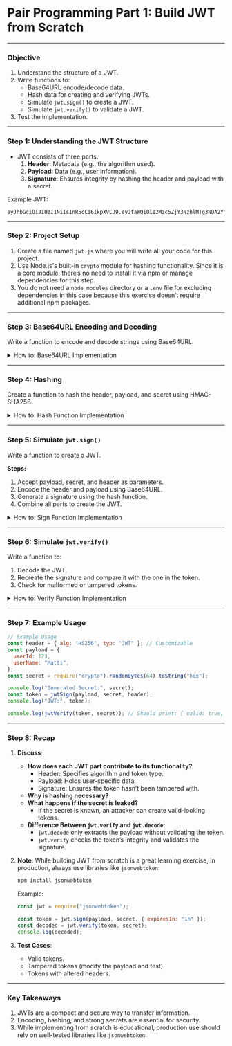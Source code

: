 # Pair Programming Part 1: Build JWT from Scratch
---

### **Objective**

1. Understand the structure of a JWT.
2. Write functions to:
   - Base64URL encode/decode data.
   - Hash data for creating and verifying JWTs.
   - Simulate `jwt.sign()` to create a JWT.
   - Simulate `jwt.verify()` to validate a JWT.
3. Test the implementation.

---

### **Step 1: Understanding the JWT Structure**

- JWT consists of three parts:
  1. **Header**: Metadata (e.g., the algorithm used).
  2. **Payload**: Data (e.g., user information).
  3. **Signature**: Ensures integrity by hashing the header and payload with a secret.

Example JWT:
```plaintext
eyJhbGciOiJIUzI1NiIsInR5cCI6IkpXVCJ9.eyJfaWQiOiI2Mzc5ZjY3NzhlMTg3NDA2YjY0Mzk2YjciLCJpYXQiOjE2Njg5MzczMzYsImV4cCI6MTY2OTE5NjUzNn0.dWq1GPvujtGp168vSu3z_dtZBNd_ohl0HNi1vylqjT8
```

---

### **Step 2: Project Setup**

1. Create a file named `jwt.js` where you will write all your code for this project.
2. Use Node.js's built-in `crypto` module for hashing functionality. Since it is a core module, there’s no need to install it via npm or manage dependencies for this step.
3. You do not need a `node_modules` directory or a `.env` file for excluding dependencies in this case because this exercise doesn’t require additional npm packages.

---

### **Step 3: Base64URL Encoding and Decoding**

Write a function to encode and decode strings using Base64URL.

<details>
<summary>How to: Base64URL Implementation</summary>

```javascript
// Helper: Base64URL Encode/Decode

// Encode to Base64URL
function base64UrlEncode(data) {
    return Buffer.from(data)              // Convert the input string into a Buffer (binary data)
        .toString("base64")               // Encode that binary data into standard Base64
        .replace(/=/g, "")                // Remove '=' padding (optional in Base64URL)
        .replace(/\+/g, "-")              // Replace '+' with '-' (URL-safe)
        .replace(/\//g, "_");              // Replace '/' with '_' (URL-safe)
}

// Decode from Base64URL
function base64UrlDecode(encodedData) {
    const base64 = encodedData
        .replace(/-/g, "+")               // Convert '-' back to '+'
        .replace(/_/g, "/");               // Convert '_' back to '/'
    return Buffer.from(base64, "base64")   // Decode Base64 back to bytes
        .toString();                       // Convert bytes back to a normal string
}

// Test
console.log("Encoded Data:", base64UrlEncode("hello")); // aGVsbG8
console.log("Decoded Data:", base64UrlDecode("aGVsbG8")); // hello
```

**Why Base64URL?**
- URLs are unsafe for `+` and `/`, so Base64URL replaces them with `-` and `_` respectively.
- Trailing `=` padding is removed.

</details>

---

### **Step 4: Hashing**

Create a function to hash the header, payload, and secret using HMAC-SHA256. 

<details>
<summary>How to: Hash Function Implementation</summary>

```javascript
const crypto = require("crypto");

// Hash function
function hash(payload, secret, header) {
  const encodedHeader = base64UrlEncode(JSON.stringify(header));
  const encodedPayload = base64UrlEncode(JSON.stringify(payload));
  return crypto
    .createHmac("sha256", secret)
    .update(`${encodedHeader}.${encodedPayload}`)
    .digest("hex");
}

// Test
// const header1 = { alg: "HS256", typ: "JWT" }; // Customizable
// const payload1 = { userId: 123, exp: Math.floor(Date.now() / 1000) + 60 }; // Custom payload
// const secret1 = "my-secret-key";

// console.log("Hash:", hash(payload1, secret1, header1));
```

> **Note:** In real applications, you should use a strong secret and save it in `.env` file. You can generate one as follows: 
```javascript
const mySecret = require("crypto").randomBytes(64).toString("hex");
console.log("Generated Secret:", mySecret); // Example strong secret
```

</details>


---

### **Step 5: Simulate `jwt.sign()`**

Write a function to create a JWT. 

**Steps:**
1. Accept payload, secret, and header as parameters.
2. Encode the header and payload using Base64URL.
3. Generate a signature using the hash function.
4. Combine all parts to create the JWT.

<details>
<summary>How to: Sign Function Implementation</summary>

```javascript
// Simulate jwt.sign()
function jwtSign(payload, secret, header = { alg: "HS256", typ: "JWT" }) {
  // Step 1: Encode header and payload to Base64URL
  const encodedHeader = base64UrlEncode(JSON.stringify(header));
  const encodedPayload = base64UrlEncode(JSON.stringify(payload));

  // Step 2: Create a signature using the encoded header, payload, and secret
  const signature = hash(payload, secret, header);

  // Step 3: Combine all parts into the JWT structure
  return `${encodedHeader}.${encodedPayload}.${signature}`;
}

// Example Usage
// const payload2 = { userId: 123, exp: Math.floor(Date.now() / 1000) + 60 }; // Expires in 60 seconds
// const mySecret2 = require("crypto").randomBytes(64).toString("hex"); // Strong secret
// const header2 = { alg: "HS256", typ: "JWT" }; // Customizable

// console.log("Generated Secret:", mySecret2);
// const token2 = jwtSign(payload2, mySecret2, header2);
// console.log("JWT:", token2);
```
</details>

---

### **Step 6: Simulate `jwt.verify()`**

Write a function to:
1. Decode the JWT.
2. Recreate the signature and compare it with the one in the token.
3. Check for malformed or tampered tokens.

<details>
<summary>How to: Verify Function Implementation</summary>

```javascript
// Simulate jwt.verify()
function jwtVerify(token, secret) {
  const [encodedHeader, encodedPayload, signature] = token.split(".");

  if (!encodedHeader || !encodedPayload || !signature) {
    return { valid: false, error: "Malformed token" };
  }

  // Decode header and payload
  const header = JSON.parse(base64UrlDecode(encodedHeader));
  const payload = JSON.parse(base64UrlDecode(encodedPayload));

  // Recreate signature
  const validSignature = hash(payload, secret, header);

  // Compare signatures
  if (validSignature !== signature) {
    return { valid: false, error: "Invalid signature" };
  }

  return { valid: true, payload: payload };
}

// Example Usage
console.log(jwtVerify(token2, mySecret2)); // Should return: { valid: true, payload: { userId: 123, userName: "Matti" } }
```
</details>


---

### **Step 7: Example Usage**

```javascript
// Example Usage
const header = { alg: "HS256", typ: "JWT" }; // Customizable
const payload = {
  userId: 123,
  userName: "Matti",
}; 
const secret = require("crypto").randomBytes(64).toString("hex");

console.log("Generated Secret:", secret);
const token = jwtSign(payload, secret, header);
console.log("JWT:", token);

console.log(jwtVerify(token, secret)); // Should print: { valid: true, payload: { userId: 123, userName: "Matti" } }
```
---

### **Step 8: Recap**

1. **Discuss**:
   - **How does each JWT part contribute to its functionality?**
     - Header: Specifies algorithm and token type.
     - Payload: Holds user-specific data.
     - Signature: Ensures the token hasn’t been tampered with.
   - **Why is hashing necessary?**
   - **What happens if the secret is leaked?**
     - If the secret is known, an attacker can create valid-looking tokens.
   - **Difference Between `jwt.verify` and `jwt.decode`:**
     - `jwt.decode` only extracts the payload without validating the token.
     - `jwt.verify` checks the token’s integrity and validates the signature.

2. **Note**:
   While building JWT from scratch is a great learning exercise, in production, always use libraries like `jsonwebtoken`:
   ```bash
   npm install jsonwebtoken
   ```
   Example:
   ```javascript
   const jwt = require("jsonwebtoken");

   const token = jwt.sign(payload, secret, { expiresIn: "1h" });
   const decoded = jwt.verify(token, secret);
   console.log(decoded);
   ```

2. **Test Cases**:
   - Valid tokens.
   - Tampered tokens (modify the payload and test).
   - Tokens with altered headers.

---

### **Key Takeaways**

1. JWTs are a compact and secure way to transfer information.
2. Encoding, hashing, and strong secrets are essential for security.
3. While implementing from scratch is educational, production use should rely on well-tested libraries like `jsonwebtoken`.

